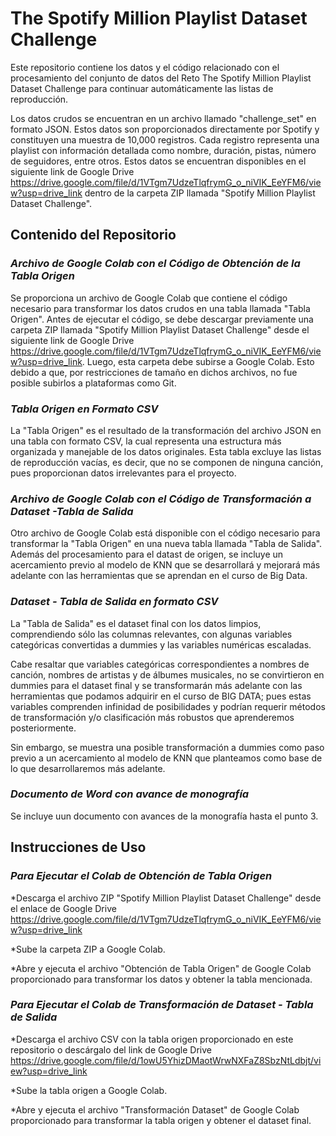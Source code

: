 # The Spotify Million Playlist Dataset Challenge

Este repositorio contiene los datos y el código relacionado con el procesamiento del conjunto de datos del Reto The Spotify Million Playlist Dataset Challenge para continuar automáticamente las listas de reproducción. 

Los datos crudos se encuentran en un archivo llamado "challenge_set" en formato JSON.
Estos datos son proporcionados directamente por Spotify y constituyen una muestra de 10,000 registros. Cada registro representa una playlist con información detallada como nombre, duración, pistas, número de seguidores, entre otros.
Estos datos se encuentran disponibles en el siguiente link de Google Drive https://drive.google.com/file/d/1VTgm7UdzeTlqfrymG_o_niVIK_EeYFM6/view?usp=drive_link dentro de la carpeta ZIP llamada "Spotify Million Playlist Dataset Challenge".

## Contenido del Repositorio

### *Archivo de Google Colab con el Código de Obtención de la Tabla Origen*

Se proporciona un archivo de Google Colab que contiene el código necesario para transformar los datos crudos en una tabla llamada "Tabla Origen". 
Antes de ejecutar el código, se debe descargar previamente una carpeta ZIP llamada "Spotify Million Playlist Dataset Challenge" desde el siguiente link de Google Drive https://drive.google.com/file/d/1VTgm7UdzeTlqfrymG_o_niVIK_EeYFM6/view?usp=drive_link. Luego, esta carpeta debe subirse a Google Colab. Esto debido a que, por restricciones de tamaño en dichos archivos, no fue posible subirlos a plataformas como Git. 

### *Tabla Origen en Formato CSV*

La "Tabla Origen" es el resultado de la transformación del  archivo JSON en una tabla con formato CSV, la cual representa una estructura más organizada y manejable de los datos originales. Esta tabla excluye las listas de reproducción vacías, es decir, que no se componen de ninguna canción, pues proporcionan datos irrelevantes para el proyecto.  

### *Archivo de Google Colab con el Código de Transformación a Dataset -Tabla de Salida*

Otro archivo de Google Colab está disponible con el código necesario para transformar la "Tabla Origen" en una nueva tabla llamada "Tabla de Salida".
Además del procesamiento para el datast de origen, se incluye un acercamiento previo al modelo de KNN que se desarrollará y mejorará más adelante con las herramientas que se aprendan en el curso de Big Data. 

### *Dataset - Tabla de Salida en formato CSV*

La "Tabla de Salida" es el dataset final con los datos limpios, comprendiendo sólo las columnas relevantes, con algunas variables categóricas convertidas a dummies y las variables numéricas escaladas.

Cabe resaltar que variables categóricas correspondientes a nombres de canción, nombres de artistas y de álbumes musicales, no se convirtieron en dummies para el dataset final y se transformarán más adelante con las herramientas que podamos adquirir en el curso de BIG DATA; pues estas variables comprenden infinidad de posibilidades y podrían requerir métodos de transformación y/o clasificación más robustos que aprenderemos posteriormente. 

Sin embargo, se muestra una posible  transformación a dummies como paso previo a un acercamiento al modelo de KNN que planteamos como base de lo que desarrollaremos más adelante. 

### *Documento de Word con avance de monografía*
Se incluye uun documento con avances de la monografía hasta el punto 3. 

## Instrucciones de Uso
### *Para Ejecutar el Colab de Obtención de Tabla Origen*
*Descarga el archivo ZIP "Spotify Million Playlist Dataset Challenge" desde el enlace de Google Drive https://drive.google.com/file/d/1VTgm7UdzeTlqfrymG_o_niVIK_EeYFM6/view?usp=drive_link 

*Sube la carpeta ZIP a Google Colab.

*Abre y ejecuta el archivo "Obtención de Tabla Origen" de Google Colab proporcionado para transformar los datos y obtener la tabla mencionada.

### *Para Ejecutar el Colab de Transformación de Dataset - Tabla de Salida*
*Descarga el archivo CSV con la tabla origen proporcionado en este repositorio o descárgalo del link de Google Drive https://drive.google.com/file/d/1owU5YhizDMaotWrwNXFaZ8SbzNtLdbjt/view?usp=drive_link 

*Sube la tabla origen a Google Colab.

*Abre y ejecuta el archivo "Transformación Dataset" de Google Colab proporcionado para transformar la tabla origen y obtener el dataset final. 